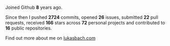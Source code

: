 Joined Github **8** years ago.

Since then I pushed **2724** commits, opened **26** issues, submitted **22** pull requests, received **166** stars across **72** personal projects and contributed to **16** public repositories.

Find out more about me on [lukasbach.com](https://lukasbach.com)

